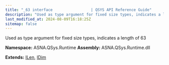 ```yaml
---
title: "_63 interface                 | QSYS API Reference Guide"
description: "Used as type argument for fixed size types, indicates a length of 63  "
last_modified_at: 2024-08-09T16:18:25Z
sitemap: false
---
```


Used as type argument for fixed size types, indicates a length of 63 

**Namespace:** ASNA.QSys.Runtime
**Assembly:** ASNA.QSys.Runtime.dll

**Extends:** [ILen](/reference/runtime/qsys-runtime/i-len.html), [IDim](/reference/runtime/qsys-runtime/i-dim.html)
<br>
<br>
